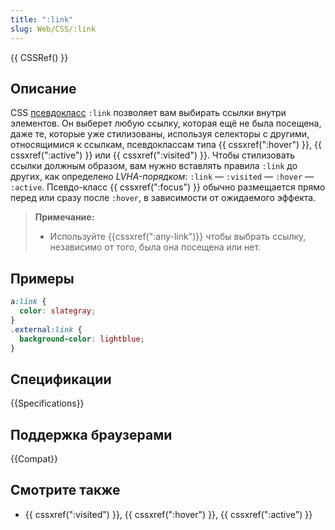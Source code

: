 ```yaml
---
title: ":link"
slug: Web/CSS/:link
---
```


{{ CSSRef() }}

## Описание

CSS [псевдокласс](/ru/docs/Web/CSS/Псевдо-классы) `:link` позволяет вам выбирать ссылки внутри элементов. Он выберет любую ссылку, которая ещё не была посещена, даже те, которые уже стилизованы, используя селекторы с другими, относящимися к ссылкам, псевдоклассам типа {{ cssxref(":hover") }}, {{ cssxref(":active") }} или {{ cssxref(":visited") }}. Чтобы стилизовать ссылки должным образом, вам нужно вставлять правила `:link` до других, как определено _LVHA-порядком_: `:link` — `:visited` — `:hover` — `:active`. Псевдо-класс {{ cssxref(":focus") }} обычно размещается прямо перед или сразу после `:hover`, в зависимости от ожидаемого эффекта.

> **Примечание:**
>
> - Используйте {{cssxref(":any-link")}} чтобы выбрать ссылку, независимо от того, была она посещена или нет.

## Примеры

```css
a:link {
  color: slategray;
}
.external:link {
  background-color: lightblue;
}
```

## Спецификации

{{Specifications}}

## Поддержка браузерами

{{Compat}}

## Смотрите также

- {{ cssxref(":visited") }}, {{ cssxref(":hover") }}, {{ cssxref(":active") }}
